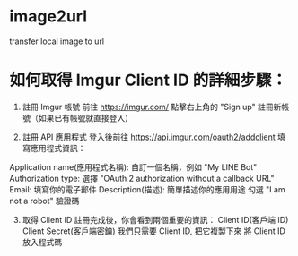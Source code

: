 # image2url

transfer local image to url

# 如何取得 Imgur Client ID 的詳細步驟：

1. 註冊 Imgur 帳號
   前往 https://imgur.com/
   點擊右上角的 "Sign up" 註冊新帳號（如果已有帳號就直接登入）

2. 註冊 API 應用程式
   登入後前往 https://api.imgur.com/oauth2/addclient
   填寫應用程式資訊：

Application name(應用程式名稱): 自訂一個名稱，例如 "My LINE Bot"
Authorization type: 選擇 "OAuth 2 authorization without a callback URL"
Email: 填寫你的電子郵件
Description(描述): 簡單描述你的應用用途
勾選 "I am not a robot" 驗證碼

3. 取得 Client ID
   註冊完成後，你會看到兩個重要的資訊：
   Client ID(客戶端 ID)
   Client Secret(客戶端密鑰)
   我們只需要 Client ID, 把它複製下來
   將 Client ID 放入程式碼
